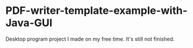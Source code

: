 # PDF-writer-template-example-with-Java-GUI

Desktop program project I made on my free time.
It's still not finished.
